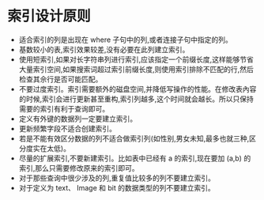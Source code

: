 # 索引设计原则

- 适合索引的列是出现在 where 子句中的列,或者连接子句中指定的列。
- 基数较小的表,索引效果较差,没有必要在此列建立索引。
- 使用短索引,如果对长字符串列进行索引,应该指定一个前缀长度,这样能够节省大量索引空间,如果搜索词超过索引前缀长度,则使用索引排除不匹配的行,然后检查其佘行是否可能匹配。
- 不要过度索引。索引需要额外的磁盘空间,并降低写操作的性能。在修改表內容的时候,索引会进行更新甚至重构,索引列越多,这个时间就会越长。所以只保持需要的索引有利于查询即可。
- 定义有外键的数据列一定要建立索引。
- 更新频繁字段不适合创建索引。
- 若是不能有效区分数据的列不适合做索引列(如性别,男女未知,最多也就三种,区分度实在太低)。
- 尽量的扩展索引,不要新建索引。比如表中已经有 a 的索引,现在要加 (a,b) 的索引,那么只需要修改原来的索引即可。
- 对于那些查询中很少涉及的列,重复值比较多的列不要建立索引。
- 对于定义为 text、 Image 和 bit 的数据类型的列不要建立索引。
